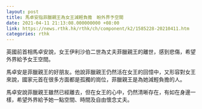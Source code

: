 ```yaml
---
layout: post
title: 馬卓安指菲臘親王為女王減輕負擔　盼外界予空間
date: 2021-04-11 21:13:08.000000000 +08:00
link: https://news.rthk.hk/rthk/ch/component/k2/1585228-20210411.htm
categories: rthk
---
```


英國前首相馬卓安說，女王伊利沙伯二世為丈夫菲臘親王的離世，感到悲傷，希望外界給予女王空間。

馬卓安是菲臘親王的好朋友。他說菲臘親王仍然活在女王的回憶中，又形容對女王來說，國家元首在很多方面都是孤獨的崗位，菲臘親王是為她減輕負擔的人。

馬卓安說菲臘親王雖然已經離去，但在女王的心中，仍然清晰存在，有如在身邊一樣，希望外界給予她一點空間、時間及自由懷念丈夫。
